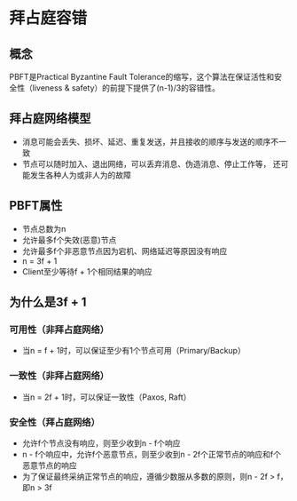 # 拜占庭容错
## 概念
PBFT是Practical Byzantine Fault Tolerance的缩写，这个算法在保证活性和安全性（liveness & safety）的前提下提供了(n-1)/3的容错性。

## 拜占庭网络模型
* 消息可能会丢失、损坏、延迟、重复发送，并且接收的顺序与发送的顺序不一致
* 节点可以随时加入、退出网络，可以丢弃消息、伪造消息、停止工作等，
还可能发生各种人为或非人为的故障

## PBFT属性
* 节点总数为n
* 允许最多f个失效(恶意)节点
* 允许最多f个非恶意节点因为宕机、网络延迟等原因没有响应
* n = 3f + 1
* Client至少等待f + 1个相同结果的响应

## 为什么是3f + 1
### 可用性（非拜占庭网络）
* 当n = f + 1时，可以保证至少有1个节点可用（Primary/Backup）

### 一致性（非拜占庭网络）
* 当n = 2f + 1时，可以保证一致性（Paxos, Raft）

### 安全性（拜占庭网络）
* 允许f个节点没有响应，则至少收到n - f个响应
* n - f个响应中，允许f个恶意节点，则至少收到n - 2f个正常节点的响应和f个恶意节点的响应
* 为了保证最终采纳正常节点的响应，遵循少数服从多数的原则，则n - 2f > f，即n > 3f